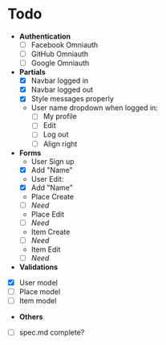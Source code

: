 # Todo #

- **Authentication**
  - [ ] Facebook Omniauth  
  - [ ] GitHub Omniauth
  - [ ] Google Omniauth
- **Partials**
  - [x] Navbar logged in
  - [x] Navbar logged out
  - [x] Style messages properly
  - User name dropdown when logged in:
    - [ ] My profile
    - [ ] Edit
    - [ ] Log out
    - [ ] Align right
- **Forms**
  - User Sign up
  - [x] Add "Name"
  - User Edit:
  - [x] Add "Name"
  - Place Create
  - [ ] _Need_
  - Place Edit
  - [ ] _Need_
  - Item Create
  - [ ] _Need_
  - Item Edit
  - [ ] _Need_
- **Validations**
- [x] User model
- [ ] Place model
- [ ] Item model
- **Others**
- [ ] spec.md complete?